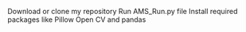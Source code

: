 Download or clone my repository
Run AMS_Run.py file 
Install required packages like 
Pillow Open CV and pandas
